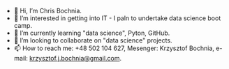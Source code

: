- 👋 Hi, I’m Chris Bochnia.
- 👀 I’m interested in getting into IT - I paln to undertake data science boot camp.
- 🌱 I’m currently learning "data science", Pyton, GitHub.
- 💞️ I’m looking to collaborate on "data science" projects.
- 📫 How to reach me:  +48 502 104 627,  Mesenger: Krzysztof Bochnia,  e-mail:  krzysztof.j.bochnia@gmail.com.

